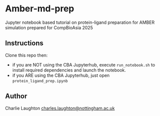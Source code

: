 # Amber-md-prep
Jupyter notebook based tutorial on protein-ligand preparation for AMBER simulation prepared for CompBioAsia 2025

## Instructions

Clone this repo then:

* if you are NOT using the CBA Jupyterhub, execute `run_notebook.sh` to install required dependencies and launch the notebook.
* if you ARE using the CBA Jupyterhub, just open `protein_ligand_prep.ipynb`

## Author

Charlie Laughton charles.laughton@nottingham.ac.uk
